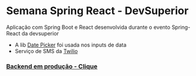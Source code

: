 # Semana Spring React - DevSuperior

Aplicação com Spring Boot e React desenvolvida durante o evento Spring-React da devsuperior

<div>
<ul>
  <li>A lib <a href="https://github.com/Hacker0x01/react-datepicker">Date Picker</a> foi usada nos inputs de data</li>
  <li>Serviço de SMS da <a href="https://console.twilio.com">Twilio</a></li>
</ul>
<h3>
  <a href="https://ds-meta-spring-production.up.railway.app/">
    Backend em produção - Clique
  </a>
</h3>
</div>
